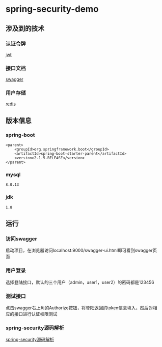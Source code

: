 # spring-security-demo

## 涉及到的技术

### 认证令牌
[jwt](https://jwt.io/)
### 接口文档
[swagger](https://swagger.io/tools/swagger-ui/)
### 用户存储
[redis](https://redis.io/)
## 版本信息
### spring-boot
```
<parent>
    <groupId>org.springframework.boot</groupId>
    <artifactId>spring-boot-starter-parent</artifactId>
    <version>2.1.5.RELEASE</version>
</parent>
```
### mysql
```
8.0.13
```
### jdk
```
1.8
```
## 运行
### 访问swagger
启动项目，在浏览器访问localhost:9000/swagger-ui.html即可看到swagger页面
### 用户登录
选择登陆接口，默认的三个用户（admin，user1，user2）的密码都是123456
### 测试接口
点击swagger右上角的Authorize按钮，将登陆返回的token信息填入，然后对相应的接口进行认证权限测试
### spring-security源码解析
[spring-security源码解析](https://zyc.red)
